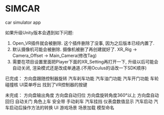 # SIMCAR
car simulator app

如果升级Unity版本会遇到如下问题:
1. Open_VR插件就会被删除. 这个插件删除了没事, 因为之后版本已经内置了.
2. 默认摄像机可能会被删除. 摄像机被删了再创建就好了. XR_Rig -> Camera_Offset -> Main_Camera(修改Tag)
3. 需要在项目设置里面把Player下面的XR_Setting再打开一下, 升级以后可能会自动关闭, 渲染模式还是改成单通道.(不用Oculus的话改一下SDK顺序)

已完成：
方向盘跟随控制器旋转
汽车刹车功能
汽车油门功能
汽车开门功能
车轮碰撞核
UI菜单呼出
找到了VR控制器的按键

未完成：
方向盘输出角度
方向盘自动归位
方向盘旋转角度360°以上
方向盘自动回归
自动关门
角色上车
安全带
手动刹车
汽车挂挡
仪表盘数值显示
汽车启动
汽车启动后操作方法的转换
UI
游戏场景
场景加载
模型命名



